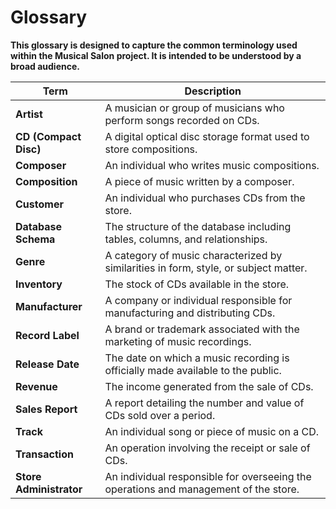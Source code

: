 # Glossary
**This glossary is designed to capture the common terminology used within the Musical Salon project. It is intended to be understood by a broad audience.**

| Term            | Description                                                                 |
|-----------------|-----------------------------------------------------------------------------|
| **Artist**           | A musician or group of musicians who perform songs recorded on CDs.           |
| **CD (Compact Disc)** | A digital optical disc storage format used to store compositions.       |
| **Composer**         | An individual who writes music compositions.                                    |
| **Composition** | A piece of music written by a composer. |
| **Customer**         | An individual who purchases CDs from the store.                                 |
| **Database Schema**  | The structure of the database including tables, columns, and relationships.    |
| **Genre**            | A category of music characterized by similarities in form, style, or subject matter. |
| **Inventory**        | The stock of CDs available in the store.                                        |
| **Manufacturer**         | A company or individual responsible for manufacturing and distributing CDs.       |
| **Record Label**     | A brand or trademark associated with the marketing of music recordings.        |
| **Release Date**     | The date on which a music recording is officially made available to the public. |
| **Revenue**          | The income generated from the sale of CDs.                                      |
| **Sales Report**     | A report detailing the number and value of CDs sold over a period.             |
| **Track**            | An individual song or piece of music on a CD.                                   |
| **Transaction**      | An operation involving the receipt or sale of CDs.                             |
| **Store Administrator** | An individual responsible for overseeing the operations and management of the store. |

